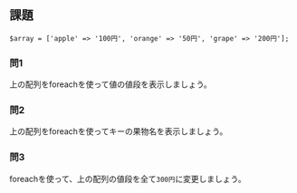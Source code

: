 ## 課題
`$array = ['apple' => '100円', 'orange' => '50円', 'grape' => '200円'];`

### 問1
上の配列をforeachを使って値の値段を表示しましょう。

### 問2
上の配列をforeachを使ってキーの果物名を表示しましょう。

### 問3
foreachを使って、上の配列の値段を全て`300円`に変更しましょう。
